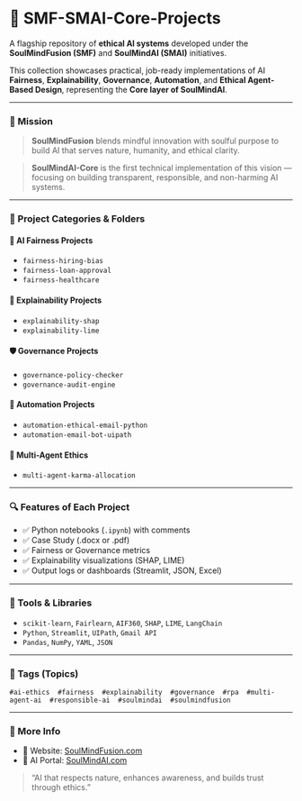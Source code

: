 # 🧠 SMF-SMAI-Core-Projects

A flagship repository of **ethical AI systems** developed under the **SoulMindFusion (SMF)** and **SoulMindAI (SMAI)** initiatives.

This collection showcases practical, job-ready implementations of AI **Fairness**, **Explainability**, **Governance**, **Automation**, and **Ethical Agent-Based Design**, representing the **Core layer of SoulMindAI**.

---

### 🌟 Mission

> **SoulMindFusion** blends mindful innovation with soulful purpose to build AI that serves nature, humanity, and ethical clarity.

> **SoulMindAI-Core** is the first technical implementation of this vision — focusing on building transparent, responsible, and non-harming AI systems.

---

### 📂 Project Categories & Folders

#### 🔷 AI Fairness Projects

* `fairness-hiring-bias`
* `fairness-loan-approval`
* `fairness-healthcare`

#### 🔶 Explainability Projects

* `explainability-shap`
* `explainability-lime`

#### 🛡 Governance Projects

* `governance-policy-checker`
* `governance-audit-engine`

#### 🤖 Automation Projects

* `automation-ethical-email-python`
* `automation-email-bot-uipath`

#### 🤝 Multi-Agent Ethics

* `multi-agent-karma-allocation`

---

### 🔍 Features of Each Project

* ✅ Python notebooks (`.ipynb`) with comments
* ✅ Case Study (.docx or .pdf)
* ✅ Fairness or Governance metrics
* ✅ Explainability visualizations (SHAP, LIME)
* ✅ Output logs or dashboards (Streamlit, JSON, Excel)

---

### 🧰 Tools & Libraries

* `scikit-learn`, `Fairlearn`, `AIF360`, `SHAP`, `LIME`, `LangChain`
* `Python`, `Streamlit`, `UIPath`, `Gmail API`
* `Pandas`, `NumPy`, `YAML`, `JSON`

---

### 📌 Tags (Topics)

```
#ai-ethics  #fairness  #explainability  #governance  #rpa  #multi-agent-ai  #responsible-ai  #soulmindai  #soulmindfusion
```

---

### 🌱 More Info

* 🔗 Website: [SoulMindFusion.com](https://soulmindfusion.com)
* 🔗 AI Portal: [SoulMindAI.com](https://soulmindai.com)

> “AI that respects nature, enhances awareness, and builds trust through ethics.”
